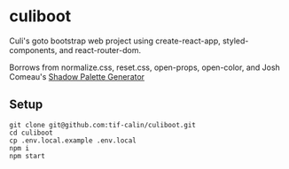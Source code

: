 # culiboot

Culi's goto bootstrap web project using create-react-app, styled-components, and react-router-dom.

Borrows from normalize.css, reset.css, open-props, open-color, and Josh Comeau's [Shadow Palette Generator](https://www.joshwcomeau.com/css/introducing-shadow-palette-generator/)

## Setup
```
git clone git@github.com:tif-calin/culiboot.git
cd culiboot
cp .env.local.example .env.local
npm i
npm start
```
